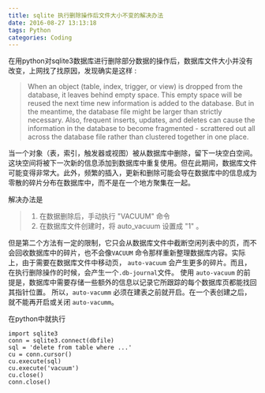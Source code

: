```yaml
---
title: sqlite 执行删除操作后文件大小不变的解决办法
date: 2016-08-27 13:13:18
tags: Python
categories: Coding
---
```

<script src="https://blog-1252261399.cos-website.ap-beijing.myqcloud.com/pangu.js"></script>

在用python对sqlite3数据库进行删除部分数据的操作后，数据库文件大小并没有改变，上网找了找原因，发现确实是这样 :

> When an object (table, index, trigger, or view) is dropped from the database, it leaves behind empty space. This empty space will be reused the next time new information is added to the database. But in the meantime, the database file might be larger than strictly necessary. Also, frequent inserts, updates, and deletes can cause the information in the database to become fragmented - scrattered out all across the database file rather than clustered together in one place.

当一个对象（表，索引，触发器或视图）被从数据库中删除，留下一块空白空间。这块空间将被下一次新的信息添加到数据库中重复使用。但在此期间，数据库文件可能变得非常大。此外，频繁的插入，更新和删除可能会导在数据库中的信息成为零散的碎片分布在数据库中，而不是在一个地方聚集在一起。

解决办法是

> 1. 在数据删除后，手动执行 "VACUUM" 命令
> 2. 在数据库文件创建时，将 auto_vacuum 设置成 "1" 。

<!-- more -->

但是第二个方法有一定的限制，它只会从数据库文件中截断空闲列表中的页，而不会回收数据库中的碎片，也不会像`VACUUM` 命令那样重新整理数据库内容。实际上，由于需要在数据库文件中移动页， `auto-vacuum` 会产生更多的碎片。而且，在执行删除操作的时候，会产生一个`.db-journal`文件。 
使用 `auto-vacuum` 的前提是，数据库中需要存储一些额外的信息以记录它所跟踪的每个数据库页都能找回其指针位置。 所以，`auto-vacumm` 必须在建表之前就开启。在一个表创建之后， 就不能再开启或关闭 `auto-vacumm`。

在python中就执行
```
import sqlite3
conn = sqlite3.connect(dbfile)
sql = 'delete from table where ...'
cu = conn.cursor()
cu.execute(sql)
cu.execute('vacuum')
cu.close()
conn.close()
```
<script>pangu.spacingPage();</script>




